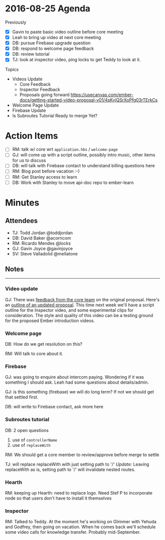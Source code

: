 # 2016-08-25 Agenda

Previously

- [x] Gavin to paste basic video outline before core meeting
- [x] Leah to bring up video at next core meeting
- [x] DB: pursue Firebase upgrade question
- [x] DB: respond to welcome page feedback
- [x] DB: review tutorial
- [x] TJ: look at inspector video, ping locks to get Teddy to look at it.

Topics

- Videos Update
  - Core Feedback
  - Inspector Feedback
  - Proposals going forward https://usecanvas.com/ember-docs/getting-started-video-proposal-v01/4sKvjQSrXoPfg03rTErkCs
- Welcome Page Update
- Firebase Update
- Is Subroutes Tutorial Ready to merge Yet?

# Action Items 

- [ ] RM: talk w/ core wrt `application.hbs` / `welcome-page`
- [ ] GJ: will come up with a script outline, possibly intro music, other items for us to discuss
- [ ] DB: will talk with Firebase contact to understand billing questions here
- [ ] RM: Blog post before vacation :-)
- [ ] RM: Get Stanley access to learn
- [ ] DB: Work with Stanley to move api-doc repo to ember-learn

# Minutes

## Attendees

- TJ: Todd Jordan @toddjordan
- DB: David Baker @acorncom
- RM: Ricardo Mendes @locks
- GJ: Gavin Joyce @gavinjoyce
- SV: Steve Valladolid @mellatone

## Notes

---

### Video update

GJ: There was [feedback from the core team](https://github.com/emberjs/core-notes/pull/98/files#diff-3a952088bf78a9dc88a96a969107a1e2R21) on the original proposal. Here's an [outline of an updated proposal](https://usecanvas.com/gavinjoyce/getting-started-video-proposal-v02/7KMiPiJS7Dqi6ML0ORvCm8). This time next week we'll have a script outline for the Inspector video, and some experimental clips for consideration. The style and quality of this video can be a testing ground for the proposed Ember introduction videos.

### Welcome page

DB: How do we get resolution on this?

RM: Will talk to core about it.

### Firebase

GJ: was going to enquire about intercom paying.  Wondering if it was something I should ask.  Leah had some questions about details/admin.

GJ: is this something (firebase) we will do long term?  If not we should get that settled first.

DB: will write to Firebase contact, ask more here

### Subroutes tutorial

DB: 2 open questions

1. use of `controllerName`
2. use of `replaceWith`

RM: We should get a core member to review/approve before merge to settle

TJ: will replace replaceWith with just setting path to '/' 
_Update:_ Leaving replaceWith as is, setting path to '/' will invalidate nested routes.

### Hearth

RM: keeping up Hearth: need to replace logo.  Need Stef P to incorporate node so that users don't have to install it themselves

### Inspector

RM: Talked to Teddy.  At the moment he's working on Glimmer with Yehuda and Godfrey, then going on vacation.  When he comes back we'll schedule some video calls for knowledge transfer.  Probably mid-September.
